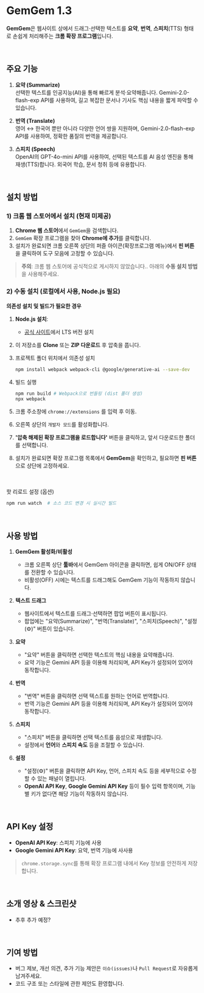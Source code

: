 # GemGem 1.3

**GemGem**은 웹사이트 상에서 드래그·선택한 텍스트를 **요약**, **번역**, **스피치**(TTS) 형태로 손쉽게 처리해주는 **크롬 확장 프로그램**입니다.

<br/>

## 주요 기능

1. **요약 (Summarize)**  
   선택한 텍스트를 인공지능(AI)을 통해 빠르게 분석·요약해줍니다. Gemini-2.0-flash-exp API를 사용하여, 길고 복잡한 문서나 기사도 핵심 내용을 짧게 파악할 수 있습니다.

2. **번역 (Translate)**  
   영어 ↔ 한국어 뿐만 아니라 다양한 언어 쌍을 지원하며, Gemini-2.0-flash-exp API를 사용하여, 정확한 품질의 번역을 제공합니다.

3. **스피치 (Speech)**  
   OpenAI의 GPT-4o-mini API를 사용하여, 선택된 텍스트를 AI 음성 엔진을 통해 재생(TTS)합니다. 외국어 학습, 문서 청취 등에 유용합니다.

<br/>

## 설치 방법

### 1) 크롬 웹 스토어에서 설치 (현재 미제공)

1. **Chrome 웹 스토어**에서 `GemGem`을 검색합니다.
2. `GemGem` 확장 프로그램을 찾아 **Chrome에 추가**를 클릭합니다.
3. 설치가 완료되면 크롬 오른쪽 상단의 퍼즐 아이콘(확장프로그램 메뉴)에서 **핀 버튼**을 클릭하여 도구 모음에 고정할 수 있습니다.

> **주의**: 크롬 웹 스토어에 공식적으로 게시하지 않았습니다.. 아래의 **수동 설치 방법**을 사용해주세요.

### 2) 수동 설치 (로컬에서 사용, Node.js 필요)

**의존성 설치 및 빌드가 필요한 경우**

1. **Node.js 설치**:

    - [공식 사이트](https://nodejs.org/)에서 LTS 버전 설치

2. 이 저장소를 **Clone** 또는 **ZIP 다운로드** 후 압축을 풉니다.

3. 프로젝트 폴더 위치에서 의존성 설치

    ```bash
    npm install webpack webpack-cli @google/generative-ai --save-dev
    ```

4. 빌드 실행

    ```bash
    npm run build # Webpack으로 번들링 (dist 폴더 생성)
    npx webpack
    ```

5. 크롬 주소창에 `chrome://extensions` 를 입력 후 이동.
6. 오른쪽 상단의 `개발자 모드`를 활성화합니다.
7. **'압축 해제된 확장 프로그램을 로드합니다'** 버튼을 클릭하고, 앞서 다운로드한 폴더를 선택합니다.
8. 설치가 완료되면 확장 프로그램 목록에서 **GemGem**을 확인하고, 필요하면 **핀 버튼**으로 상단에 고정하세요.

<br/><br/>
핫 리로드 설정 (옵션)

```bash
npm run watch  # 소스 코드 변경 시 실시간 빌드
```

<br/>

## 사용 방법

1. **GemGem 활성화/비활성**

    - 크롬 오른쪽 상단 **툴바**에서 GemGem 아이콘을 클릭하면, 쉽게 ON/OFF 상태를 전환할 수 있습니다.
    - 비활성(OFF) 시에는 텍스트를 드래그해도 GemGem 기능이 작동하지 않습니다.

2. **텍스트 드래그**

    - 웹사이트에서 텍스트를 드래그·선택하면 팝업 버튼이 표시됩니다.
    - 팝업에는 "요약(Summarize)", "번역(Translate)", "스피치(Speech)", "설정(⚙️)" 버튼이 있습니다.

3. **요약**

    - "요약" 버튼을 클릭하면 선택한 텍스트의 핵심 내용을 요약해줍니다.
    - 요약 기능은 Gemini API 등을 이용해 처리되며, API Key가 설정되어 있어야 동작합니다.

4. **번역**

    - "번역" 버튼을 클릭하면 선택 텍스트를 원하는 언어로 번역합니다.
    - 번역 기능은 Gemini API 등을 이용해 처리되며, API Key가 설정되어 있어야 동작합니다.

5. **스피치**

    - "스피치" 버튼을 클릭하면 선택 텍스트를 음성으로 재생합니다.
    - 설정에서 **언어**와 **스피치 속도** 등을 조절할 수 있습니다.

6. **설정**
    - "설정(⚙️)" 버튼을 클릭하면 API Key, 언어, 스피치 속도 등을 세부적으로 수정할 수 있는 패널이 열립니다.
    - **OpenAI API Key**, **Google Gemini API Key** 등이 필수 입력 항목이며, 기능별 키가 없다면 해당 기능이 작동하지 않습니다.

<br/>

## API Key 설정

-   **OpenAI API Key**: 스피치 기능에 사용
-   **Google Gemini API Key**: 요약, 번역 기능에 사사용

> `chrome.storage.sync`를 통해 확장 프로그램 내에서 Key 정보를 안전하게 저장합니다.

<br/>

## 소개 영상 & 스크린샷

-   추후 추가 예정?

<br />

## 기여 방법

-   버그 제보, 개선 의견, 추가 기능 제안은 `이슈(issues)`나 `Pull Request`로 자유롭게 남겨주세요.
-   코드 구조 또는 스타일에 관한 제안도 환영합니다.

<br />

